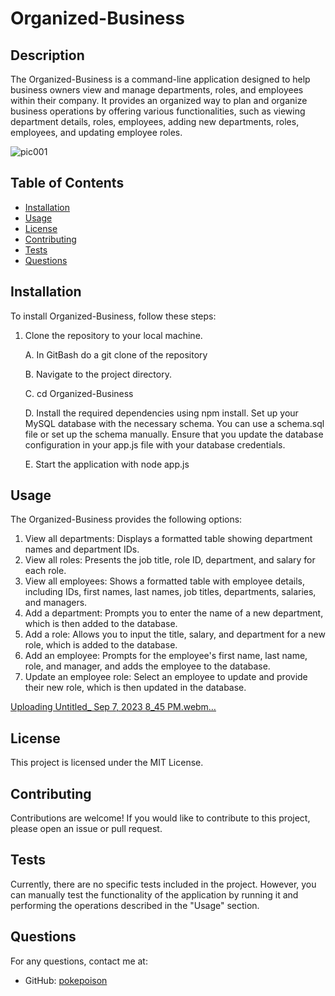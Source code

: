 # Organized-Business

## Description

The Organized-Business is a command-line application designed to help business owners view and manage departments, roles, and employees within their company. It provides an organized way to plan and organize business operations by offering various functionalities, such as viewing department details, roles, employees, adding new departments, roles, employees, and updating employee roles.

![pic001](https://github.com/Pokepoison/first-day-demo/assets/134848930/b27c35e5-a0ee-4ec0-9e8a-1d069c8204f0)

## Table of Contents

- [Installation](#installation)
- [Usage](#usage)
- [License](#license)
- [Contributing](#contributing)
- [Tests](#tests)
- [Questions](#questions)

## Installation

To install Organized-Business, follow these steps:

1. Clone the repository to your local machine.

    A. In GitBash do a git clone of the repository 
    
    B. Navigate to the project directory.

    C. cd Organized-Business

    D. Install the required dependencies using npm install. Set up your MySQL database with the necessary schema. You can use a schema.sql file or set up the schema manually. Ensure that you update the database configuration in your app.js file with your database credentials.

    E. Start the application with node app.js


## Usage

The Organized-Business provides the following options:

1. View all departments: Displays a formatted table showing department names and department IDs.
2. View all roles: Presents the job title, role ID, department, and salary for each role.
3. View all employees: Shows a formatted table with employee details, including IDs, first names, last names, job titles, departments, salaries, and managers.
4. Add a department: Prompts you to enter the name of a new department, which is then added to the database.
5. Add a role: Allows you to input the title, salary, and department for a new role, which is added to the database.
6. Add an employee: Prompts for the employee's first name, last name, role, and manager, and adds the employee to the database.
7. Update an employee role: Select an employee to update and provide their new role, which is then updated in the database.

[Uploading Untitled_ Sep 7, 2023 8_45 PM.webm…]()


## License

This project is licensed under the MIT License.


## Contributing

Contributions are welcome! If you would like to contribute to this project, please open an issue or pull request.


## Tests

Currently, there are no specific tests included in the project. However, you can manually test the functionality of the application by running it and performing the operations described in the "Usage" section.


## Questions

For any questions, contact me at:
- GitHub: [pokepoison](https://github.com/pokepoison)

      